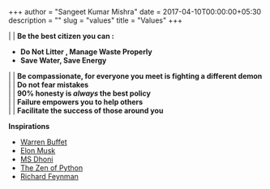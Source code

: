 +++
author = "Sangeet Kumar Mishra"
date = 2017-04-10T00:00:00+05:30
description = ""
slug = "values"
title = "Values"
+++

| | **Be the best citizen you can :**
*   **Do Not Litter , Manage Waste Properly**
*   **Save Water, Save Energy**

| | **Be compassionate, for everyone you meet is fighting a different demon**  
| | **Do not fear mistakes**  
| | **90% honesty is *always* the best policy**  
| | **Failure empowers you to help others**  
| | **Facilitate the success of those around you**

**Inspirations**

* [Warren Buffet](https://en.wikipedia.org/wiki/Warren_Buffett)
* [Elon Musk](https://en.wikipedia.org/wiki/Elon_Musk)
* [MS Dhoni](https://en.wikipedia.org/wiki/MS_Dhoni)
* [The Zen of Python](http://www.thezenofpython.com/)
* [Richard Feynman](https://en.wikipedia.org/wiki/Richard_Feynman)
